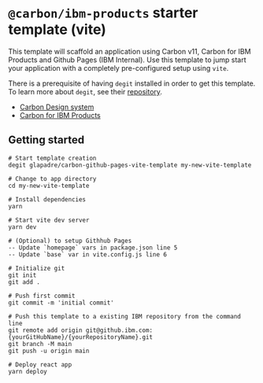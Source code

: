 # `@carbon/ibm-products` starter template (vite)

This template will scaffold an application using Carbon v11, Carbon for IBM Products and Github Pages (IBM Internal). Use this template to jump start your application with a completely pre-configured setup using `vite`.

There is a prerequisite of having `degit` installed in order to get this template. To learn more about `degit`, see their [repository](https://github.com/Rich-Harris/degit).

- [Carbon Design system](https://github.com/carbon-design-system/carbon)
- [Carbon for IBM Products](https://github.com/carbon-design-system/ibm-cloud-cognitive)

## Getting started

```console
# Start template creation
degit glapadre/carbon-github-pages-vite-template my-new-vite-template

# Change to app directory
cd my-new-vite-template

# Install dependencies
yarn

# Start vite dev server
yarn dev

# (Optional) to setup Githhub Pages
-- Update `homepage` vars in package.json line 5
-- Update `base` var in vite.config.js line 6

# Initialize git
git init
git add .

# Push first commit
git commit -m 'initial commit' 

# Push this template to a existing IBM repository from the command line
git remote add origin git@github.ibm.com:{yourGitHubName}/{yourRepositoryName}.git
git branch -M main
git push -u origin main

# Deploy react app
yarn deploy
```
